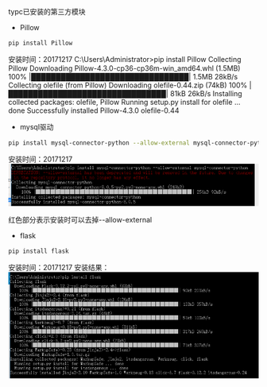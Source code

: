 typc已安装的第三方模块
*  Pillow

```bash
pip install Pillow
```
安装时间：20171217
C:\Users\Administrator>pip install Pillow
Collecting Pillow
  Downloading Pillow-4.3.0-cp36-cp36m-win_amd64.whl (1.5MB)
    100% |████████████████████████████████| 1.5MB 28kB/s
Collecting olefile (from Pillow)
  Downloading olefile-0.44.zip (74kB)
    100% |████████████████████████████████| 81kB 26kB/s
Installing collected packages: olefile, Pillow
  Running setup.py install for olefile ... done
Successfully installed Pillow-4.3.0 olefile-0.44

* mysql驱动
```bash
pip install mysql-connector-python --allow-external mysql-connector-python
```
安装时间：20171217
![](/assets/py/typc/2.png)

红色部分表示安装时可以去掉--allow-external

* flask
```bash
pip install flask
```
安装时间：20171217
安装结果：
![](/assets/py/typc/flask-install.png)